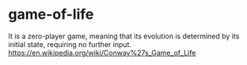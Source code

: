 # game-of-life
It is a zero-player game, meaning that its evolution is determined by its initial state, requiring no further input. https://en.wikipedia.org/wiki/Conway%27s_Game_of_Life
